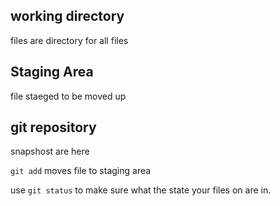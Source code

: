 ## working directory
files are directory for all files

## Staging Area
file staeged to be moved up

## git repository
snapshost are here

`git add` moves file to staging area

use `git status` to make sure what the state your files on are in.